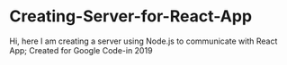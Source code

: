 # Creating-Server-for-React-App
Hi, here I am creating a server using Node.js to communicate with React App; Created for Google Code-in 2019
